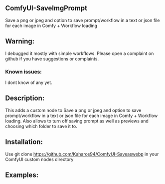 ## ComfyUI-SaveImgPrompt
Save a png or jpeg and option to save prompt/workflow in a text or json file for each image in Comfy + Workflow loading

## Warning: 

I debugged it mostly with simple workflows. Please open a complaint on github if you have suggestions or complaints.

### Known issues:

I dont know of any yet.

## Description:

This adds a custom node to  Save a png or jpeg and option to save prompt/workflow in a text or json file for each image in Comfy + Workflow loading. Also allows to turn off saving prompt as well as previews and choosing which folder to save it to.
 

## Installation: 

Use git clone https://github.com/Kaharos94/ComfyUI-Saveaswebp in your ComfyUI custom nodes directory

## Examples: 

